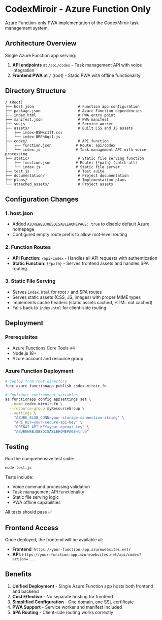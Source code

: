 # CodexMiroir - Azure Function Only

Azure Function-only PWA implementation of the CodexMiroir task management system.

## Architecture Overview

Single Azure Function app serving:
1. **API endpoints** at `/api/codex` - Task management API with voice integration
2. **Frontend PWA** at `/` (root) - Static PWA with offline functionality

## Directory Structure

```
/ (Root)
├── host.json                    # Function app configuration
├── package.json                 # Azure Function dependencies
├── index.html                   # PWA entry point
├── manifest.json                # PWA manifest
├── sw.js                        # Service worker
├── assets/                      # Built CSS and JS assets
│   ├── index-B5Mxc1fT.css
│   └── index-BRPh6qcI.js
├── codex/                       # API function
│   ├── function.json           # Route: api/codex
│   └── index.js                # Task management API with voice processing
├── static/                      # Static file serving function
│   ├── function.json           # Route: {*path} (catch-all)
│   └── index.js                # Static file server
├── test.js                      # Test suite
├── documentation/               # Project documentation
├── plans/                       # Implementation plans
└── attached_assets/             # Project assets
```

## Configuration Changes

### 1. host.json
- Added `AZUREWEBJOBSDISABLEHOMEPAGE: true` to disable default Azure homepage
- Configured empty route prefix to allow root-level routing

### 2. Function Routes
- **API Function**: `/api/codex` - Handles all API requests with authentication
- **Static Function**: `{*path}` - Serves frontend assets and handles SPA routing

### 3. Static File Serving
- Serves `index.html` for root `/` and SPA routes
- Serves static assets (CSS, JS, images) with proper MIME types
- Implements cache headers (static assets cached, HTML not cached)
- Falls back to `index.html` for client-side routing

## Deployment

### Prerequisites
- Azure Functions Core Tools v4
- Node.js 18+
- Azure account and resource group

### Azure Function Deployment
```bash
# Deploy from root directory
func azure functionapp publish codex-miroir-fn

# Configure environment variables
az functionapp config appsettings set \
  --name codex-miroir-fn \
  --resource-group myResourceGroup \
  --settings \
    "AZURE_BLOB_CONN=your-storage-connection-string" \
    "API_KEY=your-secure-api-key" \
    "OPENAI_API_KEY=your-openai-key" \
    "AZUREWEBJOBSDISABLEHOMEPAGE=true"
```

## Testing

Run the comprehensive test suite:
```bash
node test.js
```

Tests include:
- Voice command processing validation
- Task management API functionality  
- Static file serving logic
- PWA offline capabilities

All tests should pass ✅

## Frontend Access

Once deployed, the frontend will be available at:
- **Frontend**: `https://your-function-app.azurewebsites.net/`
- **API**: `https://your-function-app.azurewebsites.net/api/codex?action=...`

## Benefits

1. **Unified Deployment** - Single Azure Function app hosts both frontend and backend
2. **Cost Effective** - No separate hosting for frontend
3. **Simplified Configuration** - One domain, one SSL certificate
4. **PWA Support** - Service worker and manifest included
5. **SPA Routing** - Client-side routing works correctly
